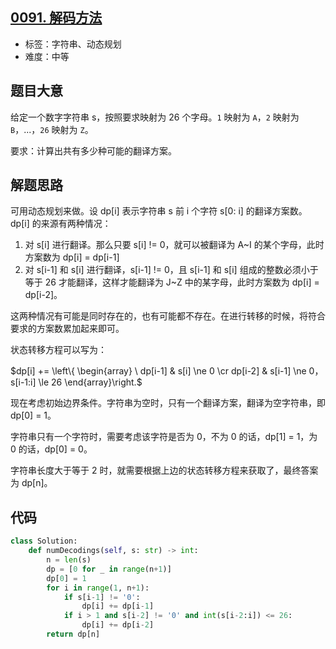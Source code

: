 ## [0091. 解码方法](https://leetcode-cn.com/problems/decode-ways/)

- 标签：字符串、动态规划
- 难度：中等

## 题目大意

给定一个数字字符串 s，按照要求映射为 26 个字母。`1` 映射为 `A`，`2` 映射为 `B`，...，`26` 映射为 `Z`。

要求：计算出共有多少种可能的翻译方案。

## 解题思路

可用动态规划来做。设 dp[i] 表示字符串 s 前 i 个字符 s[0: i] 的翻译方案数。dp[i] 的来源有两种情况：

1. 对 s[i] 进行翻译。那么只要 s[i] != 0，就可以被翻译为 A~I 的某个字母，此时方案数为 dp[i] = dp[i-1]
2. 对 s[i-1] 和 s[i] 进行翻译，s[i-1] != 0，且 s[i-1] 和 s[i] 组成的整数必须小于等于 26 才能翻译，这样才能翻译为 J~Z 中的某字母，此时方案数为 dp[i] = dp[i-2]。

这两种情况有可能是同时存在的，也有可能都不存在。在进行转移的时候，将符合要求的方案数累加起来即可。

状态转移方程可以写为：

$dp[i] += \left\{  \begin{array} \ dp[i-1] & s[i] \ne 0 \cr dp[i-2] & s[i-1] \ne 0，s[i-1:i] \le 26 \end{array}\right.$

现在考虑初始边界条件。字符串为空时，只有一个翻译方案，翻译为空字符串，即 dp[0] = 1。

字符串只有一个字符时，需要考虑该字符是否为 0，不为 0 的话，dp[1] = 1，为 0 的话，dp[0] = 0。

字符串长度大于等于 2 时，就需要根据上边的状态转移方程来获取了，最终答案为 dp[n]。

## 代码

```Python
class Solution:
    def numDecodings(self, s: str) -> int:
        n = len(s)
        dp = [0 for _ in range(n+1)]
        dp[0] = 1
        for i in range(1, n+1):
            if s[i-1] != '0':
                dp[i] += dp[i-1]
            if i > 1 and s[i-2] != '0' and int(s[i-2:i]) <= 26:
                dp[i] += dp[i-2]
        return dp[n]
```

